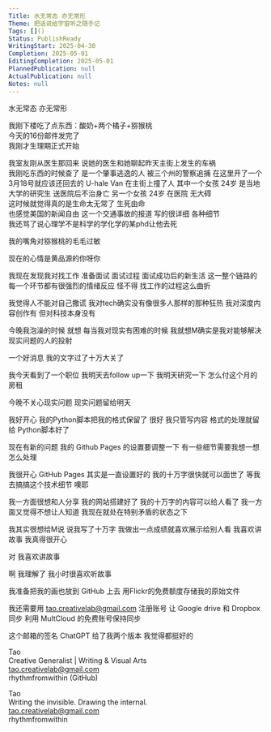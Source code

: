```yaml
---      
Title: 水无常态 亦无常形      
Theme: 把话说给宇宙听之随手记      
Tags: []()      
Status: PublishReady      
WritingStart: 2025-04-30      
Completion: 2025-05-01      
EditingCompletion: 2025-05-01      
PlannedPublication: null      
ActualPublication: null      
Notes: null      
---        
```

水无常态 亦无常形        
        
我刚下楼吃了点东西：酸奶+两个橘子+猕猴桃        
今天的16份邮件发完了        
我刚才生理期正式开始        
        
我室友刚从医生那回来 说她的医生和她聊起昨天主街上发生的车祸        
我刚吃东西的时候查了 是一个肇事逃逸的人 被三个州的警察追捕 在这里开了一个3月18号就应该还回去的 U-hale Van 在主街上撞了人 其中一个女孩 24岁 是当地大学的研究生 送医院后不治身亡 另一个女孩 24岁 在医院 无大碍        
这时候就觉得真的是生命太无常了 生死由命        
也感觉美国的新闻自由 这一个交通事故的报道 写的很详细 各种细节        
我还骂了说心理学不是科学的学化学的某phd让他去死        
        
我的嘴角对猕猴桃的毛毛过敏        
        
现在的心情是黄品源的你呀你        
        
我现在发现我对找工作 准备面试 面试过程 面试成功后的新生活 这一整个链路的每一个环节都有很强烈的情绪反应 怪不得 找工作的过程这么曲折        
        
我觉得人不能对自己撒谎 我对tech确实没有像很多人那样的那种狂热 我对深度内容创作有 但对科技本身没有        
        
今晚我泡澡的时候 就想 每当我对现实有困难的时候 我就想M确实是我对能够解决现实问题的人的投射        
        
一个好消息 我的文字过了十万大关了        
        
我今天看到了一个职位 我明天去follow up一下 我明天研究一下 怎么付这个月的房租        
        
今晚不关心现实问题 现实问题留给明天        
        
我好开心 我的Python脚本把我的格式保留了 很好 我只管写内容 格式的处理就留给 Python脚本好了        
        
现在有新的问题 我的 Github Pages 的设置要调整一下 有一些细节需要我想一想怎么处理        
        
我很开心 GitHub Pages 其实是一直设置好的 我的十万字很快就可以面世了 等我去搞搞这个技术细节 噢耶        
        
我一方面很想和人分享 我的网站搭建好了 我的十万字的内容可以给人看了 我一方面又觉得不想让人知道 我现在就处在特别矛盾的状态之下        
        
我其实很想给M说 说我写了十万字  我做出一点成绩就喜欢展示给别人看 我喜欢讲故事 我真得很开心        
        
对 我喜欢讲故事        
        
啊 我理解了 我小时很喜欢听故事        
        
我准备把我的画也放到 GitHub 上去 用Flickr的免费额度存储我的原始文件        
        
我还需要用 tao.creativelab@gmail.com 注册账号 让 Google drive 和 Dropbox 同步 利用 MultCloud 的免费账号保持同步        
        
这个邮箱的签名 ChatGPT 给了我两个版本 我觉得都挺好的        
        
Tao        
Creative Generalist | Writing & Visual Arts        
tao.creativelab@gmail.com        
rhythmfromwithin (GitHub)        
        
Tao        
Writing the invisible. Drawing the internal.        
tao.creativelab@gmail.com        
rhythmfromwithin        
       
      